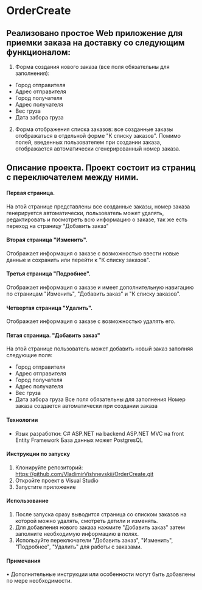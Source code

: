 # OrderCreate

## Реализовано простое Web приложение для приемки заказа на доставку со следующим функционалом:

1. Форма создания нового заказа (все поля обязательны для заполнения):
- Город отправителя
- Адрес отправителя
- Город получателя
- Адрес получателя
- Вес груза
- Дата забора груза

2. Форма отображения списка заказов: все созданные заказы отображаться в отдельной форме "К списку заказов". Помимо полей, введенных пользователем при создании заказа, отображается автоматически сгенерированный номер заказа.

## Описание проекта. Проект состоит из  страниц с переключателем между ними. 

#### Первая страница. 
На этой странице представлены все созданные заказы, номер заказа генерируется автоматически, пользователь может удалять, редактировать и посмотреть всю информацию о заказе, так же есть переход на страницу "Добавить заказ"

#### Вторая страница "Изменить". 
Отображает информация о заказе с возможностью ввести новые данные и сохранить или перейти к "К списку заказов". 

#### Третья страница "Подробнее". 
Отображает информация о заказе и имеет дополнительную навигацию по страницам "Изменить", "Добавить заказ" и "К списку заказов". 

#### Четвертая страница "Удалить". 
Отображает информация о заказе с возможностью удалять его. 

#### Пятая страница. "Добавить заказ"
На этой странице пользователь может добавить новый заказ заполняя следующие поля:
- Город отправителя
- Адрес отправителя
- Город получателя
- Адрес получателя
- Вес груза
- Дата забора груза
Все поля обязательны для заполнения
Номер заказа создается автоматически при создании заказа

#### Технологии
- Язык разработки: C#
ASP.NET на backend
ASP.NET MVC на front
Entity Framework
База данных может PostgresQL


#### Инструкции по запуску 

1. Клонируйте репозиторий: https://github.com/VladimirVishnevskii/OrderCreate.git
2. Откройте проект в Visual Studio
3. Запустите приложение

#### Использование
1.	После запуска сразу выводится страница со списком заказов на которой можно удалять, смотреть детили и изменять.
2.	Для добавления нового заказа нажмите "Добавить заказ" затем заполните необходимую информацию в полях.
3.	Используйте переключатели "Добавить заказ", "Изменить", "Подробнее", "Удалить" для работы с заказами.

   
#### Примечания
•	Дополнительные инструкции или особенности могут быть добавлены по мере необходимости.
